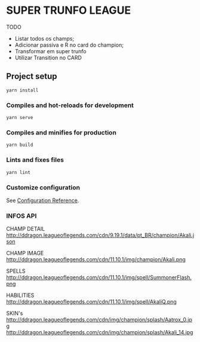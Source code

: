 # SUPER TRUNFO LEAGUE

TODO
- Listar todos os champs;
- Adicionar passiva e R no card do champion;
- Transformar em super trunfo
- Utilizar Transition no CARD


## Project setup
```
yarn install
```

### Compiles and hot-reloads for development
```
yarn serve
```

### Compiles and minifies for production
```
yarn build
```

### Lints and fixes files
```
yarn lint
```

### Customize configuration
See [Configuration Reference](https://cli.vuejs.org/config/).


### INFOS API



CHAMP DETAIL
http://ddragon.leagueoflegends.com/cdn/9.19.1/data/pt_BR/champion/Akali.json


CHAMP IMAGE
http://ddragon.leagueoflegends.com/cdn/11.10.1/img/champion/Akali.png


SPELLS
http://ddragon.leagueoflegends.com/cdn/11.10.1/img/spell/SummonerFlash.png


HABILITIES
http://ddragon.leagueoflegends.com/cdn/11.10.1/img/spell/AkaliQ.png


SKIN's
http://ddragon.leagueoflegends.com/cdn/img/champion/splash/Aatrox_0.jpg
http://ddragon.leagueoflegends.com/cdn/img/champion/splash/Akali_14.jpg
